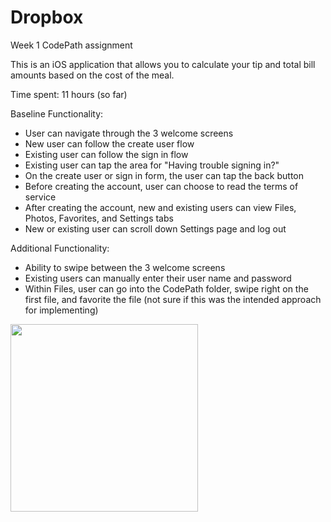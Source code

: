 # Dropbox
Week 1 CodePath assignment

This is an iOS application that allows you to calculate your tip and total bill amounts based on the cost of the meal. 

Time spent: 11 hours (so far)

Baseline Functionality:
* User can navigate through the 3 welcome screens
* New user can follow the create user flow
* Existing user can follow the sign in flow
* Existing user can tap the area for "Having trouble signing in?"
* On the create user or sign in form, the user can tap the back button 
* Before creating the account, user can choose to read the terms of service
* After creating the account, new and existing users can view Files, Photos, Favorites, and Settings tabs
* New or existing user can scroll down Settings page and log out

Additional Functionality:
* Ability to swipe between the 3 welcome screens
* Existing users can manually enter their user name and password
* Within Files, user can go into the CodePath folder, swipe right on the first file, and favorite the file (not sure if this was the intended approach for implementing)


<img src="https://lh5.googleusercontent.com/-t30UAlTBzqY/VVA2eaBrZ0I/AAAAAAAADNc/R34S0Tnul0w/w632-h1122-no/Dropbox.gif" alt="" width="300">
